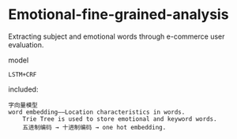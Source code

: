 # Emotional-fine-grained-analysis

Extracting subject and emotional words through e-commerce user evaluation.

  model

	LSTM+CRF
  
  included: 

	字向量模型
	word embedding——Location characteristics in words.
		Trie Tree is used to store emotional and keyword words.
		五进制编码 → 十进制编码 → one hot embedding.

